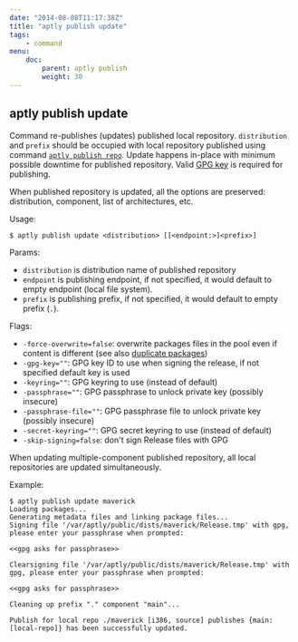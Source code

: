 ```yaml
---
date: "2014-08-08T11:17:38Z"
title: "aptly publish update"
tags:
    - command
menu:
    doc:
        parent: aptly publish
        weight: 30
---
```


aptly publish update
--------------------

Command re-publishes (updates) published local repository.
`distribution` and `prefix` should be occupied with local repository
published using command [`aptly publish repo`](/doc/aptly/publish/repo/).
Update happens in-place with minimum possible downtime for published
repository. Valid [GPG key](/doc/aptly/publish/) is required for publishing.

When published repository is updated, all the options are preserved:
distribution, component, list of architectures, etc.

Usage:

    $ aptly publish update <distribution> [[<endpoint:>]<prefix>]

Params:

-   `distribution` is distribution name of published repository
-   `endpoint` is publishing endpoint, if not specified, it would
    default to empty endpoint (local file system).
-   `prefix` is publishing prefix, if not specified, it would default to
    empty prefix (`.`).

Flags:

-   `-force-overwrite=false`: overwrite packages files in the pool even
    if content is different (see also [duplicate packages](/doc/feature/duplicate/))
-   `-gpg-key=""`: GPG key ID to use when signing the release, if not
    specified default key is used
-   `-keyring=""`: GPG keyring to use (instead of default)
-   `-passphrase=""`: GPG passphrase to unlock private key (possibly insecure)
-   `-passphrase-file=""`: GPG passphrase file to unlock private key (possibly insecure)
-   `-secret-keyring=""`: GPG secret keyring to use (instead of default)
-   `-skip-signing=false`: don't sign Release files with GPG

When updating multiple-component published repository, all local
repositories are updated simultaneously.

Example:

    $ aptly publish update maverick
    Loading packages...
    Generating metadata files and linking package files...
    Signing file '/var/aptly/public/dists/maverick/Release.tmp' with gpg, please enter your passphrase when prompted:

    <<gpg asks for passphrase>>

    Clearsigning file '/var/aptly/public/dists/maverick/Release.tmp' with gpg, please enter your passphrase when prompted:

    <<gpg asks for passphrase>>

    Cleaning up prefix "." component "main"...

    Publish for local repo ./maverick [i386, source] publishes {main: [local-repo]} has been successfully updated.

 
